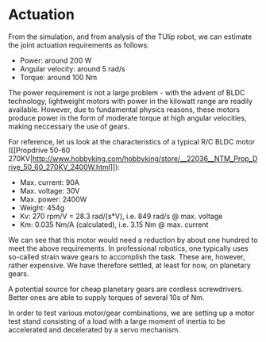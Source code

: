 Actuation
=========

From the simulation, and from analysis of the TUlip robot, we can estimate the joint actuation requirements as follows:

* Power: around 200 W
* Angular velocity: around 5 rad/s
* Torque: around 100 Nm

The power requirement is not a large problem - with the advent of BLDC technology, lightweight motors with power in the kilowatt range are readily available. However, due to fundamental physics reasons, these motors produce power in the form of moderate torque at high angular velocities, making neccessary the use of gears.

For reference, let us look at the characteristics of a typical R/C BLDC motor ([[Propdrive 50-60 270KV|http://www.hobbyking.com/hobbyking/store/__22036__NTM_Prop_Drive_50_60_270KV_2400W.html]]):
* Max. current: 90A
* Max. voltage: 30V
* Max. power: 2400W
* Weight: 454g
* Kv: 270 rpm/V = 28.3 rad/(s*V), i.e. 849 rad/s @ max. voltage
* Km: 0.035 Nm/A (calculated), i.e. 3.15 Nm @ max. current

We can see that this motor would need a reduction by about one hundred to meet the above requirements. In professional robotics, one typically uses so-called strain wave gears to accomplish the task. These are, however, rather expensive. We have therefore settled, at least for now, on planetary gears.

A potential source for cheap planetary gears are cordless screwdrivers. Better ones are able to supply torques of several 10s of Nm.

In order to test various motor/gear combinations, we are setting up a motor test stand consisting of a load with a large moment of inertia to be accelerated and decelerated by a servo mechanism.